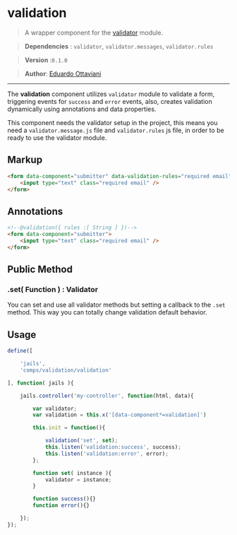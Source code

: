 # validation

>A wrapper component for the [validator](//github.com/Javiani/Validator) module.

>**Dependencies** : `validator`, `validator.messages`, `validator.rules`

>**Version** :`0.1.0`

>**Author**: [Eduardo Ottaviani](//github.com/javiani)

---

The **validation** component utilizes `validator` module to validate a form, triggering events for `success` and `error` events, also, creates validation dynamically using annotations and data properties.

This component needs the validator setup in the project, this means you need a `validator.message.js` file and `validator.rules` js file, in order to be ready to use the validator module.

## Markup

```html
<form data-component="submitter" data-validation-rules="required email">
	<input type="text" class="required email" />
</form>
```

## Annotations

```html
<!--@validation({ rules :[ String ] })-->
<form data-component="submitter">
	<input type="text" class="required email" />
</form>
```

## Public Method

### .set( Function ) : Validator
You can set and use all validator methods but setting a callback to the `.set` method.
This way you can totally change validation default behavior.


## Usage

```js
define([

	'jails',
	'comps/validation/validation'

], function( jails ){

	jails.controller('my-controller', function(html, data){

		var validator;
		var validation = this.x('[data-component*=validation]')

		this.init = function(){

			validation('set', set);
			this.listen('validation:success', success);
			this.listen('validation:error', error);
		};

		function set( instance ){
			validator = instance;
		}

		function success(){}
		function error(){}

	});
});
```
